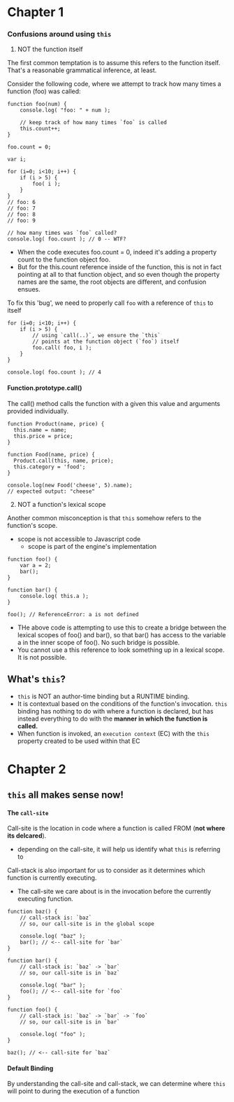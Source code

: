 # Chapter 1

### Confusions around using `this`

1. NOT the function itself

The first common temptation is to assume this refers to the function itself. That's a reasonable grammatical inference, at least.

Consider the following code, where we attempt to track how many times a function (foo) was called:

```
function foo(num) {
	console.log( "foo: " + num );

	// keep track of how many times `foo` is called
	this.count++;
}

foo.count = 0;

var i;

for (i=0; i<10; i++) {
	if (i > 5) {
		foo( i );
	}
}
// foo: 6
// foo: 7
// foo: 8
// foo: 9

// how many times was `foo` called?
console.log( foo.count ); // 0 -- WTF?
```

- When the code executes foo.count = 0, indeed it's adding a property count to the function object foo.
- But for the this.count reference inside of the function, this is not in fact pointing at all to that function object, and so even though the property names are the same, the root objects are different, and confusion ensues.

To fix this 'bug', we need to properly call `foo` with a reference of `this` to itself

```
for (i=0; i<10; i++) {
	if (i > 5) {
		// using `call(..)`, we ensure the `this`
		// points at the function object (`foo`) itself
		foo.call( foo, i );
	}
}

console.log( foo.count ); // 4
```

#### Function.prototype.call()

The call() method calls the function with a given this value and arguments provided individually.

```
function Product(name, price) {
  this.name = name;
  this.price = price;
}

function Food(name, price) {
  Product.call(this, name, price);
  this.category = 'food';
}

console.log(new Food('cheese', 5).name);
// expected output: "cheese"
```

2. NOT a function's lexical scope

Another common misconception is that `this` somehow refers to the function's scope.

- scope is not accessible to Javascript code
  - scope is part of the engine's implementation

```
function foo() {
	var a = 2;
	bar();
}

function bar() {
	console.log( this.a );
}

foo(); // ReferenceError: a is not defined
```

- THe above code is attempting to use this to create a bridge between the lexical scopes of foo() and bar(), so that bar() has access to the variable a in the inner scope of foo(). No such bridge is possible.
- You cannot use a this reference to look something up in a lexical scope. It is not possible.

## What's `this`?

- `this` is NOT an author-time binding but a RUNTIME binding.
- It is contextual based on the conditions of the function's invocation. `this` binding has nothing to do with where a function is declared, but has instead everything to do with the <strong>manner in which the function is called.</strong>
- When function is invoked, an `execution context` (EC) with the `this` property created to be used within that EC

# Chapter 2

## `this` all makes sense now!

#### The `call-site`

Call-site is the location in code where a function is called FROM (<strong>not where its delcared</strong>).

- depending on the call-site, it will help us identify what `this` is referring to

Call-stack is also important for us to consider as it determines which function is currently executing.

- The call-site we care about is in the invocation before the currently executing function.

```
function baz() {
    // call-stack is: `baz`
    // so, our call-site is in the global scope

    console.log( "baz" );
    bar(); // <-- call-site for `bar`
}

function bar() {
    // call-stack is: `baz` -> `bar`
    // so, our call-site is in `baz`

    console.log( "bar" );
    foo(); // <-- call-site for `foo`
}

function foo() {
    // call-stack is: `baz` -> `bar` -> `foo`
    // so, our call-site is in `bar`

    console.log( "foo" );
}

baz(); // <-- call-site for `baz`
```

#### Default Binding

By understanding the call-site and call-stack, we can determine where `this` will point to during the execution of a function
